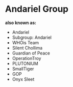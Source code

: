 # Andariel Group

**also known as:**
- Andariel
- Subgroup: Andariel
- WHOis Team
- Silent Chollima
- Guardian of Peace
- OperationTroy
- PLUTONIUM
- SmallTiger
- GOP
- Onyx Sleet
